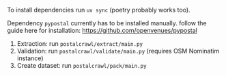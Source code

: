 To install dependencies run `uv sync` (poetry probably works too).

Dependency `pypostal` currently has to be installed manually. follow the guide here for installation: https://github.com/openvenues/pypostal


1. Extraction: run `postalcrawl/extract/main.py`
2. Validation: run `postalcrawl/validate/main.py` (requires OSM Nominatim instance)
3. Create dataset: run `postalcrawl/pack/main.py`
